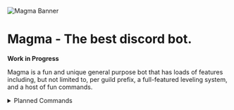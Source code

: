 ![Magma Banner](https://i.imgur.com/WPz5z7D.png)
# Magma - The best discord bot.
**Work in Progress**

Magma is a fun and unique general purpose bot that has loads of features including, but not limited to, per guild prefix, a full-featured leveling system, and a host of fun commands.
<details>
<summary>Planned Commands</summary>

+ Bot
    + help/commands (***Command***)
+ Fun
    + pi/π (***Digit Of Pi***)
+ Leveling
    + leaderboard/lb
    + rank/xp/score/points/level (***User***)
+ Moderation 
    + ban/b <**Poor Soul To Ban**> (***Reason***)
    + kick/k <**Poor Soul To Kick**> (***Reason***)
    + clear/prune/clean <**Messages To Delete**>
+ Search 
    + who-is/user-info/who (***Random Friend***)
    + youtube/video/yt <**Search**>
</details>
